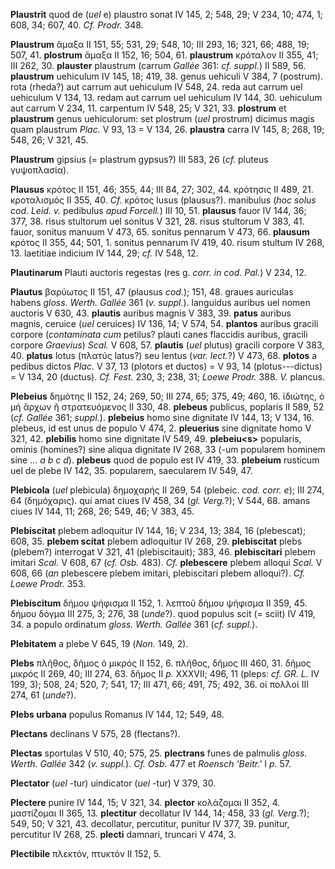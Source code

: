 **Plaustrit** quod de (*uel* e) plaustro sonat IV 145, 2; 548, 29; V 234,
10; 474, 1; 608, 34; 607, 40. *Cf. Prodr.* 348.

**Plaustrum** ἅμαξα II 151, 55; 531, 29; 548, 10; III 293, 16; 321, 66;
488, 19; 507, 41. **plostrum** ἅμαξα II 152, 16; 504, 61. **plaustrum**
κρόταλον II 355, 41; III 262, 30. **plauster** plaustrum (carrum
*Gallée* 361: *cf. suppl.*) II 589, 56. **plaustrum** uehiculum IV 145,
18; 419, 38. genus uehiculi V 384, 7 (postrum). rota (rheda?) aut carrum
aut uehiculum IV 548, 24. reda aut carrum uel uehiculum V 134, 13. redam
aut carrum uel uehiculum IV 144, 30. uehiculum aut carrum V 234, 11.
carpentum IV 548, 25; V 321, 33. **plostrum** et **plaustrum** genus
uehiculorum: set plostrum (*uel* prostrum) dicimus magis quam plaustrum
*Plac.* V 93, 13 = V 134, 26. **plaustra** carra IV 145, 8; 268, 19;
548, 26; V 321, 45.

**Plaustrum** gipsius (= plastrum gypsus?) III 583, 26 (*cf.* pluteus
γυψοπλασία).

**Plausus** κρότος II 151, 46; 355, 44; III 84, 27; 302, 44. κρότησις II
489, 21. κροταλισμός II 355, 40. *Cf.* κρότος lusus (plausus?).
manibulus (*hoc solus cod. Leid. v.* pedibulus *apud Forcell.*) III 10,
51. **plausus** fauor IV 144, 36; 377, 38. risus stultorum uel sonitus V
321, 28. risus stultorum V 383, 41. fauor, sonitus manuum V 473, 65.
sonitus pennarum V 473, 66. **plausum** κρότος II 355, 44; 501, 1.
sonitus pennarum IV 419, 40. risum stultum IV 268, 13. laetitiae indicium
IV 144, 29; *cf.* IV 548, 12.

**Plautinarum** Plauti auctoris regestas (res g. *corr. in cod. Pal.*) V
234, 12.

**Plautus** βαρύωτος II 151, 47 (plausus *cod.*); 151, 48. graues
auriculas habens *gloss. Werth. Gallée* 361 (*v. suppl.*). languidus
auribus uel nomen auctoris V 630, 43. **plautis** auribus magnis V 383,
39. **patus** auribus magnis, ceruice (*uel* ceruices) IV 136, 14; V 574,
54. **plantos** auribus gracili corpore (*contaminata cum* petilus?
plauti canes flaccidis auribus, gracili corpore *Graevius*) *Scal.* V
608, 57. **plautis** (*uel* plutus) gracili corpore V 383, 40. **platus**
lotus (πλατύς latus?) seu lentus (*var. lect.*?) V 473, 68. **plotos** a
pedibus dictos *Plac.* V 37, 13 (plotors et ductos) = V 93, 14
(plotus---dictus) = V 134, 20 (ductus). *Cf. Fest.* 230, 3; 238, 31;
*Loewe Prodr.* 388. *V.* plancus.

**Plebeius** δημότης II 152, 24; 269, 50; III 274, 65; 375, 49; 460, 16.
ἰδιώτης, ὁ μὴ ἄρχων ἢ στρατευόμενος II 330, 48. **plebeus** publicus,
poplaris II 589, 52 (*cf. Gallée* 361; *suppl.*). **plebeius** homo
sine dignitate IV 144, 13; V 134, 16. plebeus, id est unus de populo V
474, 2. **pleuerius** sine dignitate homo V 321, 42. **plebilis** homo
sine dignitate IV 549, 49. **plebeiu\<s\>** popularis, ominis (homines?)
sine aliqua dignitate IV 268, 33 (-um popularem hominem sine ... *a b c
d*). **plebeus** quod de populo est IV 419, 33. **plebeium** rusticum
uel de plebe IV 142, 35. popularem, saecularem IV 549, 47.

**Plebicola** (*uel* plebicula) δημοχαρής II 269, 54 (plebeic. *cod. corr.
e*); III 274, 64 (δημόχαρις). qui amat ciues IV 458, 34 (*gl. Verg.*?);
V 544, 68. amans ciues IV 144, 11; 268, 26; 549, 46; V 383, 45.

**Plebiscitat** plebem adloquitur IV 144, 16; V 234, 13; 384, 16
(plebescat); 608, 35. **plebem scitat** plebem adloquitur IV 268, 29.
**plebiscitat** plebs (plebem?) interrogat V 321, 41 (plebiscitauit);
383, 46. **plebiscitari** plebem imitari *Scal.* V 608, 67 (*cf. Osb.*
483). *Cf.* **plebescere** plebem alloqui *Scal.* V 608, 66 (*an*
plebescere plebem imitari, plebiscitari plebem alloqui?). *Cf. Loewe
Prodr.* 353.

**Plebiscitum** δήμου ψήφισμα II 152, 1. λεπτοῦ δήμου ψήφισμα II 359,
45. δήμου δόγμα III 275, 3; 276, 38 (*unde*?). quod populus scit (=
sciit) IV 419, 34. a populo ordinatum *gloss. Werth. Gallée* 361 (*cf.
suppl.*).

**Plebitatem** a plebe V 645, 19 (*Non.* 149, 2).

**Plebs** πλῆθος, δῆμος ὁ μικρός II 152, 6. πλῆθος, δῆμος III 460, 31.
δῆμος μικρός II 269, 40; III 274, 63. δῆμος II *p.* XXXVII; 496, 11
(pleps: *cf. GR. L.* IV 199, 3); 508, 24; 520, 7; 541, 17; III 471, 66;
491, 75; 492, 36. οἱ πολλοί III 274, 61 (*unde*?).

**Plebs urbana** populus Romanus IV 144, 12; 549, 48.

**Plectans** declinans V 575, 28 (flectans?).

**Plectas** sportulas V 510, 40; 575, 25. **plectrans** funes de
palmulis *gloss. Werth. Gallée* 342 (*v. suppl.*). *Cf. Osb.* 477 et
*Roensch 'Beitr.'* I *p.* 57.

**Plectator** (*uel* -tur) uindicator (*uel* -tur) V 379, 30.

**Plectere** punire IV 144, 15; V 321, 34. **plector** κολάζομαι II 352,
4. μαστίζομαι II 365, 13. **plectitur** decollatur IV 144, 14; 458, 33
(*gl. Verg.*?); 549, 50; V 321, 43. decollatur, percutitur, punitur IV
377, 39. punitur, percutitur IV 268, 25. **plecti** damnari, truncari V
474, 3.

**Plectibile** πλεκτόν, πτυκτόν II 152, 5.
